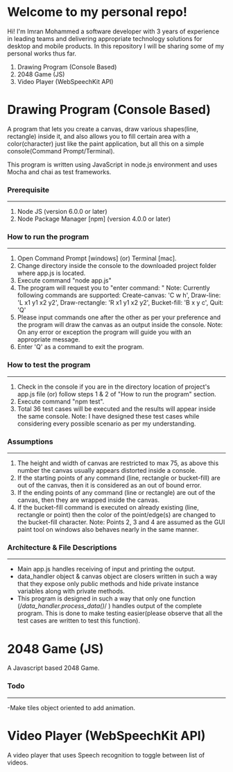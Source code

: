 ﻿# Welcome to my personal repo!

Hi! I'm Imran Mohammed a software developer with 3 years of experience in leading teams and delivering appropriate technology solutions for desktop and mobile products. In this repository I will be sharing some of my personal works thus far. 

 1. Drawing Program (Console Based)
 2. 2048 Game (JS)
 3. Video Player (WebSpeechKit API)

# Drawing Program (Console Based)

A program that lets you create a canvas, draw various shapes(line, rectangle) inside it, and also allows you to fill certain area with a color(character) just like the paint application, but all this on a simple console(Command Prompt/Terminal).

This program is written using JavaScript in node.js environment and uses Mocha and chai as test frameworks.


### Prerequisite
--------------------------
1) Node JS (version 6.0.0 or later)
2) Node Package Manager [npm] (version 4.0.0 or later)

### How to run the program
--------------------------
1) Open Command Prompt [windows] (or) Terminal [mac].
2) Change directory inside the console to the downloaded project folder where app.js is located.
3) Execute command "node app.js"
4) The program will request you to "enter command: "
	Note: Currently following commands are supported:
		Create-canvas: 'C w h', 
		Draw-line: 'L x1 y1 x2 y2', 
		Draw-rectangle: 'R x1 y1 x2 y2', 
		Bucket-fill: 'B x y c', 
		Quit: 'Q'
5) Please input commands one after the other as per your preference and the program will draw the canvas as an output inside the console.
	Note: On any error or exception the program will guide you with an appropriate message.
6) Enter 'Q' as a command to exit the program.

### How to test the program
--------------------------
1) Check in the console if you are in the directory location of project's app.js file (or) follow steps 1 & 2 of "How to run the program" section.
2) Execute command "npm test".
3) Total 36 test cases will be executed and the results will appear inside the same console.
	Note: I have designed these test cases while considering every possible scenario as per my understanding.

### Assumptions
--------------
1) The height and width of canvas are restricted to max 75, as above this number the canvas usually appears distorted inside a console.
2) If the starting points of any command (line, rectangle or bucket-fill) are out of the canvas, then it is considered as an out of bound error.
3) If the ending points of any command (line or rectangle) are out of the canvas, then they are wrapped inside the canvas.
4) If the bucket-fill command is executed on already existing (line, rectangle or point) then the color of the point/edge(s) are changed to the bucket-fill character.
	Note: Points 2, 3 and 4 are assumed as the GUI paint tool on windows also behaves nearly in the same manner.

### Architecture & File Descriptions
--------------------------------
- Main app.js handles receiving of input and printing the output.
- data_handler object & canvas object are closers written in such a way that they expose only public methods and hide private instance variables along with  private methods.
- This program is designed in such a way that only one function (/*data_handler.process_data(<command>)*/ ) handles output of the complete program. This is done to make testing easier(please observe that all the test cases are written to test this function). 







# 2048 Game (JS)

A Javascript based 2048 Game.

### Todo
--------------------------
-Make tiles object oriented to add animation.


#  Video Player (WebSpeechKit API)

A video player that uses Speech recognition to toggle between list of videos.


